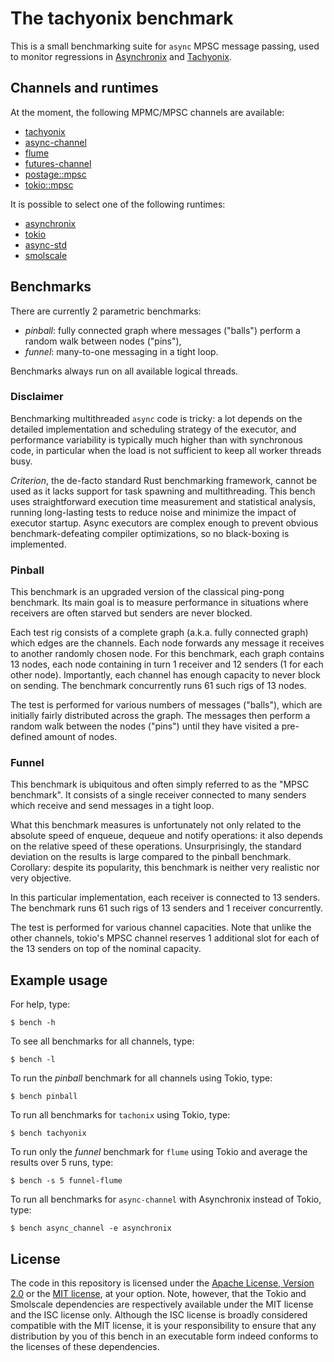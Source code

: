 # The tachyonix benchmark

This is a small benchmarking suite for `async` MPSC message passing, used to
monitor regressions in [Asynchronix][asynchronix] and [Tachyonix][tachyonix].


## Channels and runtimes

At the moment, the following MPMC/MPSC channels are available:
- [tachyonix]
- [async-channel]
- [flume]
- [futures-channel]
- [postage::mpsc]
- [tokio::mpsc]

It is possible to select one of the following runtimes:
- [asynchronix]
- [tokio]
- [async-std]
- [smolscale]

[tachyonix]: https://github.com/asynchronics/tachyonix
[async-channel]: https://github.com/smol-rs/async-channel
[flume]: https://github.com/zesterer/flume
[futures-channel]: https://github.com/rust-lang/futures-rs
[postage::mpsc]: https://github.com/austinjones/postage-rs
[tokio::mpsc]: https://github.com/tokio-rs/tokio
[asynchronix]: https://github.com/asynchronics/asynchronix
[tokio]: https://github.com/tokio-rs/tokio
[async-std]: https://github.com/async-rs/async-std
[smolscale]: https://github.com/geph-official/smolscale


## Benchmarks

There are currently 2 parametric benchmarks:
- *pinball*: fully connected graph where messages ("balls") perform a random
  walk between nodes ("pins"),
- *funnel*: many-to-one messaging in a tight loop.

Benchmarks always run on all available logical threads.


### Disclaimer

Benchmarking multithreaded `async` code is tricky: a lot depends on the detailed
implementation and scheduling strategy of the executor, and performance
variability is typically much higher than with synchronous code, in particular
when the load is not sufficient to keep all worker threads busy.

*Criterion*, the de-facto standard Rust benchmarking framework, cannot be used
as it lacks support for task spawning and multithreading. This bench uses
straightforward execution time measurement and statistical analysis, running
long-lasting tests to reduce noise and minimize the impact of executor startup.
Async executors are complex enough to prevent obvious benchmark-defeating
compiler optimizations, so no black-boxing is implemented.


### Pinball

This benchmark is an upgraded version of the classical ping-pong benchmark. Its
main goal is to measure performance in situations where receivers are often
starved but senders are never blocked.

Each test rig consists of a complete graph (a.k.a. fully connected graph) which
edges are the channels. Each node forwards any message it receives to another
randomly chosen node. For this benchmark, each graph contains 13 nodes, each
node containing in turn 1 receiver and 12 senders (1 for each other node).
Importantly, each channel has enough capacity to never block on sending. The
benchmark concurrently runs 61 such rigs of 13 nodes.

The test is performed for various numbers of messages ("balls"), which are
initially fairly distributed across the graph. The messages then perform a
random walk between the nodes ("pins") until they have visited a pre-defined
amount of nodes.


### Funnel

This benchmark is ubiquitous and often simply referred to as the "MPSC
benchmark". It consists of a single receiver connected to many senders which
receive and send messages in a tight loop.

What this benchmark measures is unfortunately not only related to the absolute
speed of enqueue, dequeue and notify operations: it also depends on the relative
speed of these operations. Unsurprisingly, the standard deviation on the results
is large compared to the pinball benchmark. Corollary: despite its popularity,
this benchmark is neither very realistic nor very objective.

In this particular implementation, each receiver is connected to 13 senders. The
benchmark runs 61 such rigs of 13 senders and 1 receiver concurrently.

The test is performed for various channel capacities. Note that unlike the other
channels, tokio's MPSC channel reserves 1 additional slot for each of the 13
senders on top of the nominal capacity.


## Example usage

For help, type:

```
$ bench -h
```

To see all benchmarks for all channels, type:

```
$ bench -l
```

To run the *pinball* benchmark for all channels using Tokio, type:

```
$ bench pinball
```

To run all benchmarks for `tachonix` using Tokio, type:

```
$ bench tachyonix
```

To run only the *funnel* benchmark for `flume` using Tokio and average the
results over 5 runs, type:

```
$ bench -s 5 funnel-flume
```

To run all benchmarks for `async-channel` with Asynchronix instead of Tokio, type:

```
$ bench async_channel -e asynchronix
```

## License

The code in this repository is licensed under the [Apache License, Version
2.0](LICENSE-APACHE) or the [MIT license](LICENSE-MIT), at your option. Note,
however, that the Tokio and Smolscale dependencies are respectively available
under the MIT license and the ISC license only. Although the ISC license is
broadly considered compatible with the MIT license, it is your responsibility to
ensure that any distribution by you of this bench in an executable form indeed
conforms to the licenses of these dependencies.
